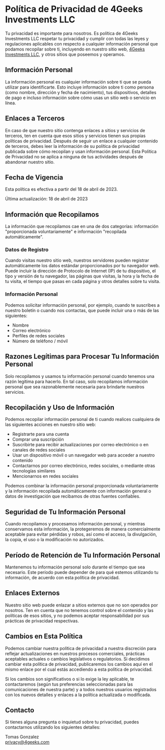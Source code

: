 # Política de Privacidad de 4Geeks Investments LLC

Tu privacidad es importante para nosotros. Es política de 4Geeks Investments LLC respetar tu privacidad y cumplir con todas las leyes y regulaciones aplicables con respecto a cualquier información personal que podamos recopilar sobre ti, incluyendo en nuestro sitio web, [4Geeks Investments LLC](https://4geeks.com), y otros sitios que poseemos y operamos.

## Información Personal

La información personal es cualquier información sobre ti que se pueda utilizar para identificarte. Esto incluye información sobre ti como persona (como nombre, dirección y fecha de nacimiento), tus dispositivos, detalles de pago e incluso información sobre cómo usas un sitio web o servicio en línea.

## Enlaces a Terceros

En caso de que nuestro sitio contenga enlaces a sitios y servicios de terceros, ten en cuenta que esos sitios y servicios tienen sus propias políticas de privacidad. Después de seguir un enlace a cualquier contenido de terceros, debes leer la información de su política de privacidad publicada sobre cómo recopilan y usan información personal. Esta Política de Privacidad no se aplica a ninguna de tus actividades después de abandonar nuestro sitio.

## Fecha de Vigencia

Esta política es efectiva a partir del 18 de abril de 2023.

Última actualización: 18 de abril de 2023

## Información que Recopilamos

La información que recopilamos cae en una de dos categorías: información "proporcionada voluntariamente" e información "recopilada automáticamente".

### Datos de Registro

Cuando visitas nuestro sitio web, nuestros servidores pueden registrar automáticamente los datos estándar proporcionados por tu navegador web. Puede incluir la dirección de Protocolo de Internet (IP) de tu dispositivo, el tipo y versión de tu navegador, las páginas que visitas, la hora y la fecha de tu visita, el tiempo que pasas en cada página y otros detalles sobre tu visita.

### Información Personal

Podemos solicitar información personal, por ejemplo, cuando te suscribes a nuestro boletín o cuando nos contactas, que puede incluir una o más de las siguientes:

- Nombre
- Correo electrónico
- Perfiles de redes sociales
- Número de teléfono / móvil

## Razones Legítimas para Procesar Tu Información Personal

Solo recopilamos y usamos tu información personal cuando tenemos una razón legítima para hacerlo. En tal caso, solo recopilamos información personal que sea razonablemente necesaria para brindarte nuestros servicios.

## Recopilación y Uso de Información

Podemos recopilar información personal de ti cuando realices cualquiera de las siguientes acciones en nuestro sitio web:

- Registrarte para una cuenta
- Comprar una suscripción
- Suscribirte para recibir actualizaciones por correo electrónico o en canales de redes sociales
- Usar un dispositivo móvil o un navegador web para acceder a nuestro contenido
- Contactarnos por correo electrónico, redes sociales, o mediante otras tecnologías similares
- Mencionarnos en redes sociales

Podemos combinar la información personal proporcionada voluntariamente y la información recopilada automáticamente con información general o datos de investigación que recibamos de otras fuentes confiables.

## Seguridad de Tu Información Personal

Cuando recopilamos y procesamos información personal, y mientras conservamos esta información, la protegeremos de manera comercialmente aceptable para evitar pérdidas y robos, así como el acceso, la divulgación, la copia, el uso o la modificación no autorizados.

## Período de Retención de Tu Información Personal

Mantenemos tu información personal solo durante el tiempo que sea necesario. Este período puede depender de para qué estemos utilizando tu información, de acuerdo con esta política de privacidad.

## Enlaces Externos

Nuestro sitio web puede enlazar a sitios externos que no son operados por nosotros. Ten en cuenta que no tenemos control sobre el contenido y las políticas de esos sitios, y no podemos aceptar responsabilidad por sus prácticas de privacidad respectivas.

## Cambios en Esta Política

Podemos cambiar nuestra política de privacidad a nuestra discreción para reflejar actualizaciones en nuestros procesos comerciales, prácticas aceptables actuales o cambios legislativos o regulatorios. Si decidimos cambiar esta política de privacidad, publicaremos los cambios aquí en el mismo enlace por el cual estás accediendo a esta política de privacidad.

Si los cambios son significativos o si lo exige la ley aplicable, te contactaremos (según tus preferencias seleccionadas para las comunicaciones de nuestra parte) y a todos nuestros usuarios registrados con los nuevos detalles y enlaces a la política actualizada o modificada.

## Contacto

Si tienes alguna pregunta o inquietud sobre tu privacidad, puedes contactarnos utilizando los siguientes detalles:

Tomas Gonzalez  
[privacy@4geeks.com](mailto:privacy@4geeks.com)
